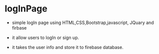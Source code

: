 # logInPage



* simple logIn page using HTML,CSS,Bootstrap,javascript, JQuary and firbase 

* it allow users to logIn or sign up.
* it takes the user info and store it to firebase database.